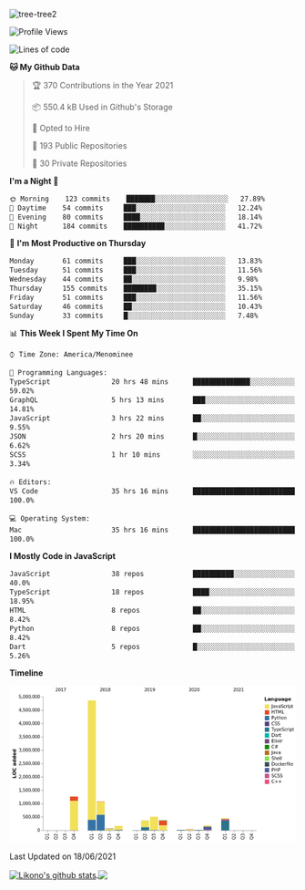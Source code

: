 ![tree-tree2](https://user-images.githubusercontent.com/15727947/99866266-688a6380-2b75-11eb-958b-273006b198d8.jpg)


<!--START_SECTION:waka-->
![Profile Views](http://img.shields.io/badge/Profile%20Views-0-blue)

![Lines of code](https://img.shields.io/badge/From%20Hello%20World%20I%27ve%20Written-9.4%20million%20lines%20of%20code-blue)

**🐱 My Github Data** 

> 🏆 370 Contributions in the Year 2021
 > 
> 📦 550.4 kB Used in Github's Storage 
 > 
> 💼 Opted to Hire
 > 
> 📜 193 Public Repositories 
 > 
> 🔑 30 Private Repositories  
 > 
**I'm a Night 🦉** 

```text
🌞 Morning    123 commits    ███████░░░░░░░░░░░░░░░░░░   27.89% 
🌆 Daytime    54 commits     ███░░░░░░░░░░░░░░░░░░░░░░   12.24% 
🌃 Evening    80 commits     ████░░░░░░░░░░░░░░░░░░░░░   18.14% 
🌙 Night      184 commits    ██████████░░░░░░░░░░░░░░░   41.72%

```
📅 **I'm Most Productive on Thursday** 

```text
Monday       61 commits     ███░░░░░░░░░░░░░░░░░░░░░░   13.83% 
Tuesday      51 commits     ███░░░░░░░░░░░░░░░░░░░░░░   11.56% 
Wednesday    44 commits     ██░░░░░░░░░░░░░░░░░░░░░░░   9.98% 
Thursday     155 commits    ████████░░░░░░░░░░░░░░░░░   35.15% 
Friday       51 commits     ███░░░░░░░░░░░░░░░░░░░░░░   11.56% 
Saturday     46 commits     ██░░░░░░░░░░░░░░░░░░░░░░░   10.43% 
Sunday       33 commits     █░░░░░░░░░░░░░░░░░░░░░░░░   7.48%

```


📊 **This Week I Spent My Time On** 

```text
⌚︎ Time Zone: America/Menominee

💬 Programming Languages: 
TypeScript               20 hrs 48 mins      ██████████████░░░░░░░░░░░   59.02% 
GraphQL                  5 hrs 13 mins       ███░░░░░░░░░░░░░░░░░░░░░░   14.81% 
JavaScript               3 hrs 22 mins       ██░░░░░░░░░░░░░░░░░░░░░░░   9.55% 
JSON                     2 hrs 20 mins       █░░░░░░░░░░░░░░░░░░░░░░░░   6.62% 
SCSS                     1 hr 10 mins        ░░░░░░░░░░░░░░░░░░░░░░░░░   3.34%

🔥 Editors: 
VS Code                  35 hrs 16 mins      █████████████████████████   100.0%

💻 Operating System: 
Mac                      35 hrs 16 mins      █████████████████████████   100.0%

```

**I Mostly Code in JavaScript** 

```text
JavaScript               38 repos            ██████████░░░░░░░░░░░░░░░   40.0% 
TypeScript               18 repos            ████░░░░░░░░░░░░░░░░░░░░░   18.95% 
HTML                     8 repos             ██░░░░░░░░░░░░░░░░░░░░░░░   8.42% 
Python                   8 repos             ██░░░░░░░░░░░░░░░░░░░░░░░   8.42% 
Dart                     5 repos             █░░░░░░░░░░░░░░░░░░░░░░░░   5.26%

```


**Timeline**

![Chart not found](https://raw.githubusercontent.com/ianlikono/ianlikono/main/charts/bar_graph.png) 


 Last Updated on 18/06/2021
<!--END_SECTION:waka-->


<a href="https://github.com/ianlikono">
  <img align="center" src="https://github-readme-stats.anuraghazra1.vercel.app/api?username=ianlikono&show_icons=true&include_all_commits=true&theme=material-palenight" alt="Likono's github stats" />
</a>
<a href="https://github.com/ianlikono">
  <img align="center" src="https://github-readme-stats.anuraghazra1.vercel.app/api/top-langs/?username=ianlikono&layout=compact&theme=material-palenight" />
</a>

